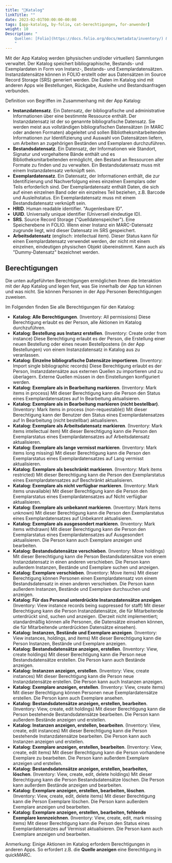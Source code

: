```yaml
---
title: "📱Katalog"
linkTitle: ""
date: 2023-02-01T00:00:00-00:00
tags: [app-katalog, by-folio, cat-berechtigungen, for-anwender]
weight: 10
Description: "
    Quellen: [Folio](https://docs.folio.org/docs/metadata/inventory/) & [GBV](https://info.gbv.de/pages/viewpage.action?pageId=839188638)
    "
---
```


Mit der App Katalog werden (physischen und/oder virtuellen) Sammlungen verwaltet. Der Katalog speichert bibliographische, Bestands- und Exemplardaten in Form von Instanz-, Bestands- und Exemplardatensätzen. Instanzdatensätze können in FOLIO erstellt oder aus Datensätzen im Source Record Storage (SRS) generiert werden. Die Daten im Katalog sind mit anderen Apps wie Bestellungen, Rückgabe, Ausleihe und Bestandsanfragen verbunden.

Definition von Begriffen im Zusammenhang mit der App Katalog:

* **Instanzdatensatz**. Ein Datensatz, der bibliografische und administrative Informationen über eine bestimmte Ressource enthält. Der Instanzdatensatz ist der so genannte bibliografische Datensatz. Sie werden meist aus vollständigen bibliografischen Datensätzen (in MARC oder anderen Formaten) abgeleitet und sollen Bibliotheksmitarbeitenden Informationen zur Identifizierung und Auswahl von Datensätzen liefern, um Arbeiten an zugehörigen Beständen und Exemplaren durchzuführen.
* **Bestandsdatensatz**. Ein Datensatz, der Informationen wie Standort, Signatur und vorgehaltene Bände enthält und es Bibliotheksmitarbeitenden ermöglicht, den Bestand an Ressourcen aller Formate zu finden und zu verwalten. Ein Bestandsdatensatz muss mit einem Instanzdatensatz verknüpft sein.
* **Exemplardatensatz**. Ein Datensatz, der Informationen enthält, die zur Identifizierung und Nachverfolgung eines einzelnen Exemplars oder Teils erforderlich sind. Der Exemplardatensatz enthält Daten, die sich auf einen einzelnen Band oder ein einzelnes Teil beziehen, z.B. Barcode und Ausleihstatus. Ein Exemplardatensatz muss mit einem Bestandsdatensatz verknüpft sein.
* **HRID**. Human readable identifier. "Augenlesbare ID".
* **UUID**. Universally unique identifier (Universell eindeutige ID).
* **SRS**. Source Record Storage ("Quelldatenspeicher"). Eine Speicherebene in FOLIO. Wenn einer Instanz ein MARC-Datensatz zugrunde liegt, wird dieser Datensatz im SRS gespeichert.
* **Arbeitsdatensatz** (englisch: intellectual item). Dieser Status kann für einen Exemplardatensatz verwendet werden, der nicht mit einem einzelnen, eindeutigen physischen Objekt übereinstimmt. Kann auch als "Dummy-Datensatz" bezeichnet werden.

## Berechtigungen

Die unten aufgeführten Berechtigungen ermöglichen Ihnen die Interaktion mit der App Katalog und legen fest, was Sie innerhalb der App tun können und was nicht. Sie können Personen in der App Personen Berechtigungen zuweisen.

Im Folgenden finden Sie alle Berechtigungen für den Katalog:

* **Katalog: Alle Berechtigungen**. (Inventory: All permissions)
    Diese Berechtigung erlaubt es der Person, alle Aktionen im Katalog durchzuführen.
* **Katalog: Bestellung aus Instanz erstellen**. (Inventory: Create order from instance)
    Diese Berechtigung erlaubt es der Person, die Erstellung einer neuen Bestellung oder eines neuen Bestellpostens (in der App Bestellungen) von einem Instanzdatensatz in Katalog aus zu veranlassen.
* **Katalog: Einzelne bibliografische Datensätze importieren**. (Inventory: Import single bibliographic records)
    Diese Berechtigung erlaubt es der Person, Instanzdatensätze aus externen Quellen zu importieren und zu überlagern. Externe Quellen müssen in den Einstellungen konfiguriert werden.
* **Katalog: Exemplare als in Bearbeitung markieren**. (Inventory: Mark items in process)
    Mit dieser Berechtigung kann die Person den Status eines Exemplardatensatzes auf In Bearbeitung aktualisieren.
* **Katalog: Exemplare als in Bearbeitung markieren (nicht bestellbar)**. (Inventory: Mark items in process (non-requestable))
    Mit dieser Berechtigung kann der Benutzer den Status eines Exemplardatensatzes auf In Bearbeitung (nicht bestellbar) aktualisieren.
* **Katalog: Exemplare als Arbeitsdatensatz markieren**. (Inventory: Mark items intellectual item)
    Mit dieser Berechtigung kann die Person den Exemplarstatus eines Exemplardatensatzes auf Arbeitsdatensatz aktualisieren.
* **Katalog: Exemplare als lange vermisst markieren**. (Inventory: Mark items long missing)
    Mit dieser Berechtigung kann die Person den Exemplarstatus eines Exemplardatensatzes auf Lang vermisst aktualisieren.
* **Katalog: Exemplare als beschränkt markieren**. (Inventory: Mark items restricted)
    Mit dieser Berechtigung kann die Person den Exemplarstatus eines Exemplardatensatzes auf Beschränkt aktualisieren.
* **Katalog: Exemplare als nicht verfügbar markieren**. (Inventory: Mark items unavailable)
    Mit dieser Berechtigung kann die Person den Exemplarstatus eines Exemplardatensatzes auf Nicht verfügbar aktualisieren.
* **Katalog: Exemplare als unbekannt markieren**. (Inventory: Mark items unknown)
    Mit dieser Berechtigung kann die Person den Exemplarstatus eines Exemplardatensatzes auf Unbekannt aktualisieren.
* **Katalog: Exemplare als ausgesondert markieren**. (Inventory: Mark items withdrawn)
    Mit dieser Berechtigung kann die Person den Exemplarstatus eines Exemplardatensatzes auf Ausgesondert aktualisieren. Die Person kann auch Exemplare anzeigen und bearbeiten.
* **Katalog: Bestandsdatensätze verschieben**. (Inventory: Move holdings)
    Mit dieser Berechtigung kann die Person Bestandsdatensätze von einem Instanzdatensatz in einen anderen verschieben. Die Person kann außerdem Instanzen, Bestände und Exemplare suchen und anzeigen.
* **Katalog: Exemplare verschieben**. (Inventory: Move items)
    Mit dieser Berechtigung können Personen einen Exemplardatensatz von einem Bestandsdatensatz in einen anderen verschieben. Die Person kann außerdem Instanzen, Bestände und Exemplare durchsuchen und anzeigen.
* **Katalog: Für das Personal unterdrückte Instanzdatensätze anzeigen**. (Inventory: View instance records being suppressed for staff)
    Mit dieser Berechtigung kann die Person Instanzdatensätze, die für Mitarbeitende unterdrückt sind, suchen und anzeigen. (Derzeit nicht implementiert; standardmäßig können alle Personen, die Datensätze einsehen können, die für Mitarbeitende unterdrückten Datensätze einsehen).
* **Katalog: Instanzen, Bestände und Exemplare anzeigen**. (Inventory: View instances, holdings, and items)
    Mit dieser Berechtigung kann die Person Instanzen, Bestände und Exemplare anzeigen.
* **Katalog: Bestandsdatensätze anzeigen, erstellen**. (Inventory: View, create holdings)
    Mit dieser Berechtigung kann die Person neue Bestandsdatensätze erstellen. Die Person kann auch Bestände anzeigen.
* **Katalog: Instanzen anzeigen, erstellen**. (Inventory: View, create instances)
    Mit dieser Berechtigung kann die Person neue Instanzdatensätze erstellen. Die Person kann auch Instanzen anzeigen.
* **Katalog: Exemplare anzeigen, erstellen**. (Inventory: View, create items)
    Mit dieser Berechtigung können Personen neue Exemplardatensätze erstellen. Die Person kann auch Exemplare ansehen.
* **Katalog: Bestandsdatensätze anzeigen, erstellen, bearbeiten**. (Inventory: View, create, edit holdings)
    Mit dieser Berechtigung kann die Person bestehende Bestandsdatensätze bearbeiten. Die Person kann außerdem Bestände anzeigen und erstellen.
* **Katalog: Instanzen anzeigen, erstellen, bearbeiten**. (Inventory: View, create, edit instances)
    Mit dieser Berechtigung kann die Person bestehende Instanzdatensätze bearbeiten. Die Person kann auch Instanzen anzeigen und erstellen.
* **Katalog: Exemplare anzeigen, erstellen, bearbeiten**. (Inventory: View, create, edit items)
    Mit dieser Berechtigung kann die Person vorhandene Exemplare zu bearbeiten. Die Person kann außerdem Exemplare anzeigen und erstellen.
* **Katalog: Bestandsdatensätze anzeigen, erstellen, bearbeiten, löschen**. (Inventory: View, create, edit, delete holdings)
    Mit dieser Berechtigung kann die Person Bestandsdatensätze löschen. Die Person kann außerdem Bestände anzeigen und bearbeiten.
* **Katalog: Exemplare anzeigen, erstellen, bearbeiten, löschen**. (Inventory: View, create, edit, delete items)
    Mit dieser Berechtigung kann die Person Exemplare löschen. Die Person kann außerdem Exemplare anzeigen und bearbeiten.
* **Katalog: Exemplare anzeigen, erstellen, bearbeiten, fehlende Exemplare kennzeichnen**. (Inventory: View, create, edit, mark missing items)
    Mit dieser Berechtigung kann die Person den Status eines Exemplardatensatzes auf Vermisst aktualisieren. Die Person kann auch Exemplare anzeigen und bearbeiten.

Anmerkung: Einige Aktionen im Katalog erfordern Berechtigungen in anderen Apps. So erfordert z.B. die **Quelle anzeigen** eine Berechtigung in quickMARC.
